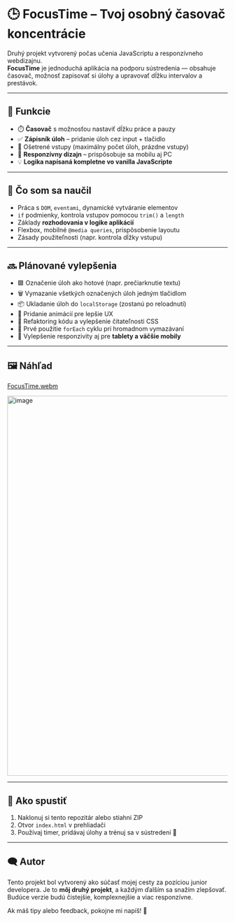 # 🕒 FocusTime – Tvoj osobný časovač koncentrácie

Druhý projekt vytvorený počas učenia JavaScriptu a responzívneho webdizajnu.  
**FocusTime** je jednoduchá aplikácia na podporu sústredenia — obsahuje časovač, možnosť zapisovať si úlohy a upravovať dĺžku intervalov a prestávok.

---

## 🔧 Funkcie

- ⏱️ **Časovač** s možnosťou nastaviť dĺžku práce a pauzy  
- ✅ **Zápisník úloh** – pridanie úloh cez input + tlačidlo  
- 📏 Ošetrené vstupy (maximálny počet úloh, prázdne vstupy)  
- 📱 **Responzívny dizajn** – prispôsobuje sa mobilu aj PC  
- 💡 **Logika napísaná kompletne vo vanilla JavaScripte**

---

## 🧠 Čo som sa naučil

- Práca s `DOM`, `eventami`, dynamické vytváranie elementov  
- `if` podmienky, kontrola vstupov pomocou `trim()` a `length`  
- Základy **rozhodovania v logike aplikácií**  
- Flexbox, mobilné `@media queries`, prispôsobenie layoutu  
- Zásady použiteľnosti (napr. kontrola dĺžky vstupu)

---

## 🔜 Plánované vylepšenia

- 🟩 Označenie úloh ako hotové (napr. prečiarknutie textu)  
- 🗑️ Vymazanie všetkých označených úloh jedným tlačidlom  
- 📦 Ukladanie úloh do `localStorage` (zostanú po reloadnutí)  
- 🎨 Pridanie animácií pre lepšie UX  
- 🧼 Refaktoring kódu a vylepšenie čitateľnosti CSS  
- 🧠 Prvé použitie `forEach` cyklu pri hromadnom vymazávaní  
- 📱 Vylepšenie responzivity aj pre **tablety a väčšie mobily**

---

## 🖼️ Náhľad

[FocusTime.webm](https://github.com/user-attachments/assets/27357a5b-c743-4caf-9732-09d8c20dd789)


<img width="1034" height="869" alt="image" src="https://github.com/user-attachments/assets/6a3387e4-428c-4059-88e3-f8728e985e51" />


---

## 🚀 Ako spustiť

1. Naklonuj si tento repozitár alebo stiahni ZIP  
2. Otvor `index.html` v prehliadači  
3. Používaj timer, pridávaj úlohy a trénuj sa v sústredení 💪

---

## 🗨️ Autor

Tento projekt bol vytvorený ako súčasť mojej cesty za pozíciou junior developera. Je to **môj druhý projekt**, a každým ďalším sa snažím zlepšovať.  
Budúce verzie budú čistejšie, komplexnejšie a viac responzívne.

Ak máš tipy alebo feedback, pokojne mi napíš! 🙂
